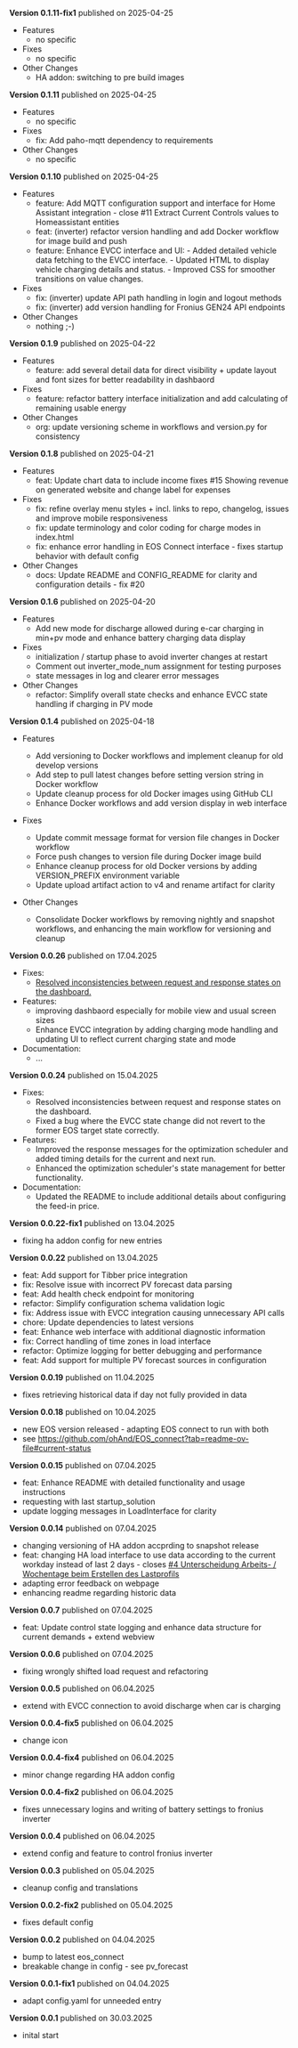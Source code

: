 **Version 0.1.11-fix1** published on 2025-04-25
- Features
    - no specific
- Fixes
    - no specific
- Other Changes
    -  HA addon: switching to pre build images

**Version 0.1.11** published on 2025-04-25
- Features
    - no specific
- Fixes
    - fix: Add paho-mqtt dependency to requirements
- Other Changes
    - no specific

**Version 0.1.10** published on 2025-04-25
- Features
    - feature: Add MQTT configuration support and interface for Home Assistant integration - close #11 Extract Current Controls values to Homeassistant entities
    - feat: (inverter) refactor version handling and add Docker workflow for image build and push
    - feature: Enhance EVCC interface and UI: - Added detailed vehicle data fetching to the EVCC interface. - Updated HTML to display vehicle charging details and status. - Improved CSS for smoother transitions on value changes.
- Fixes
    - fix: (inverter) update API path handling in login and logout methods
    - fix: (inverter) add version handling for Fronius GEN24 API endpoints
- Other Changes
    - nothing ;-)

**Version 0.1.9** published on 2025-04-22
- Features
    - feature: add several detail data for direct visibility + update layout and font sizes for better readability in dashbaord
- Fixes
    - feature: refactor battery interface initialization and add calculating of remaining usable energy
- Other Changes
  - org: update versioning scheme in workflows and version.py for consistency


**Version 0.1.8** published on 2025-04-21
 - Features
     - feat: Update chart data to include income fixes #15 Showing revenue on generated website  and change label for expenses
 - Fixes
     - fix: refine overlay menu styles + incl. links to repo, changelog, issues and improve mobile responsiveness
     - fix: update terminology and color coding for charge modes in index.html
     - fix: enhance error handling in EOS Connect interface - fixes startup behavior with default config
 - Other Changes
     - docs: Update README and CONFIG_README for clarity and configuration details - fix #20

**Version 0.1.6** published on 2025-04-20
- Features
  - Add new mode for discharge allowed during e-car charging in min+pv mode and enhance battery charging data display
- Fixes
  - initialization / startup phase to avoid inverter changes at restart
  - Comment out inverter_mode_num assignment for testing purposes
  - state messages in log and clearer error messages
- Other Changes
  - refactor: Simplify overall state checks and enhance EVCC state handling if charging in PV mode

**Version 0.1.4** published on 2025-04-18
- Features
  - Add versioning to Docker workflows and implement cleanup for old develop versions
  - Add step to pull latest changes before setting version string in Docker workflow
  - Update cleanup process for old Docker images using GitHub CLI
  - Enhance Docker workflows and add version display in web interface
- Fixes
  - Update commit message format for version file changes in Docker workflow
  - Force push changes to version file during Docker image build
  - Enhance cleanup process for old Docker versions by adding VERSION_PREFIX environment variable
  - Update upload artifact action to v4 and rename artifact for clarity

- Other Changes
  - Consolidate Docker workflows by removing nightly and snapshot workflows, and enhancing the main workflow for versioning and cleanup

**Version 0.0.26** published on 17.04.2025
- Fixes:
    - [Resolved inconsistencies between request and response states on the dashboard.](https://github.com/ohAnd/EOS_connect/issues/14)
- Features:
    - improving dashbaord especially for mobile view and usual screen sizes
    - Enhance EVCC integration by adding charging mode handling and updating UI to reflect current charging state and mode
- Documentation:
    - ...

**Version 0.0.24** published on 15.04.2025
- Fixes:
    - Resolved inconsistencies between request and response states on the dashboard.
    - Fixed a bug where the EVCC state change did not revert to the former EOS target state correctly.
- Features:
    - Improved the response messages for the optimization scheduler and added timing details for the current and next run.
    - Enhanced the optimization scheduler's state management for better functionality.
- Documentation:
    - Updated the README to include additional details about configuring the feed-in price.

**Version 0.0.22-fix1** published on 13.04.2025
- fixing ha addon config for new entries
  
**Version 0.0.22** published on 13.04.2025
- feat: Add support for Tibber price integration
- fix: Resolve issue with incorrect PV forecast data parsing
- feat: Add health check endpoint for monitoring
- refactor: Simplify configuration schema validation logic
- fix: Address issue with EVCC integration causing unnecessary API calls
- chore: Update dependencies to latest versions
- feat: Enhance web interface with additional diagnostic information
- fix: Correct handling of time zones in load interface
- refactor: Optimize logging for better debugging and performance
- feat: Add support for multiple PV forecast sources in configuration

**Version 0.0.19** published on 11.04.2025
- fixes retrieving historical data if day not fully provided in data

**Version 0.0.18** published on 10.04.2025
- new EOS version released - adapting EOS connect to run with both
- see https://github.com/ohAnd/EOS_connect?tab=readme-ov-file#current-status

**Version 0.0.15** published on 07.04.2025
- feat: Enhance README with detailed functionality and usage instructions
- requesting with last startup_solution
- update logging messages in LoadInterface for clarity

**Version 0.0.14** published on 07.04.2025
- changing versioning of HA addon accprding to snapshot release
- feat: changing HA load interface to use data according to the current workday instead of last 2 days - closes [#4 Unterscheidung Arbeits- / Wochentage beim Erstellen des Lastprofils](https://github.com/ohAnd/EOS_connect/issues/4)
- adapting error feedback on webpage
- enhancing readme regarding historic data

**Version 0.0.7** published on 07.04.2025
- feat: Update control state logging and enhance data structure for current demands + extend webview

**Version 0.0.6** published on 07.04.2025
- fixing wrongly shifted load request and refactoring

**Version 0.0.5** published on 06.04.2025
- extend with EVCC connection to avoid discharge when car is charging

**Version 0.0.4-fix5** published on 06.04.2025
- change icon

**Version 0.0.4-fix4** published on 06.04.2025
- minor change regarding HA addon config

**Version 0.0.4-fix2** published on 06.04.2025
- fixes unnecessary logins and writing of battery settings to fronius inverter

**Version 0.0.4** published on 06.04.2025
- extend config and feature to control fronius inverter

**Version 0.0.3** published on 05.04.2025
- cleanup config and translations

**Version 0.0.2-fix2** published on 05.04.2025
- fixes default config

**Version 0.0.2** published on 04.04.2025
- bump to latest eos_connect
- breakable change in config - see pv_forecast

**Version 0.0.1-fix1** published on 04.04.2025
- adapt config.yaml for unneeded entry

**Version 0.0.1** published on 30.03.2025
- inital start
